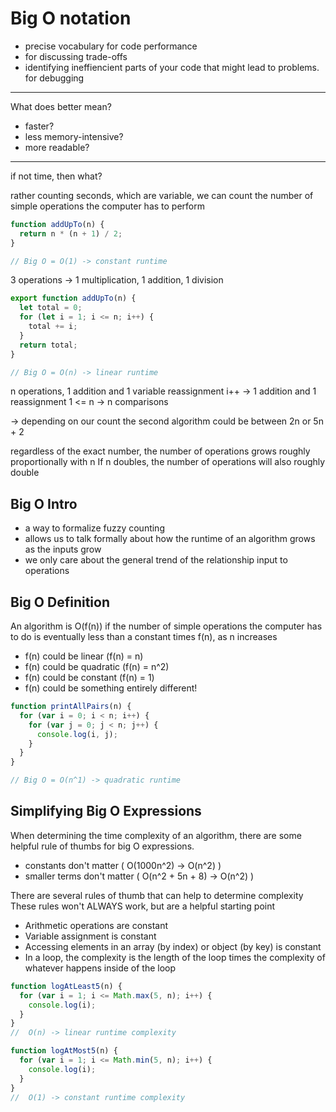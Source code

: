 # Big O notation

* precise vocabulary for code performance 
* for discussing trade-offs
* identifying ineffiencient parts of your code that might lead to problems. for debugging

--------------------------------

What does better mean?

* faster?
* less memory-intensive?
* more readable?

----------------------------------

if not time, then what?

rather counting seconds, which are variable, we can count the number of simple operations the 
computer has to perform

```javascript
function addUpTo(n) {
  return n * (n + 1) / 2;
}

// Big O = O(1) -> constant runtime
```

3 operations -> 1 multiplication, 1 addition, 1 division

```javascript
export function addUpTo(n) {
  let total = 0;
  for (let i = 1; i <= n; i++) {
    total += i;
  }
  return total;
}

// Big O = O(n) -> linear runtime
```

n operations, 1 addition and 1 variable reassignment
i++ -> 1 addition and 1 reassignment
1 <= n -> n comparisons

-> depending on our count the second algorithm could be between 2n or 5n + 2

regardless of the exact number, the number of operations grows roughly proportionally with n
If n doubles, the number of operations will also roughly double

## Big O Intro
* a way to formalize fuzzy counting
* allows us to talk formally about how the runtime of an algorithm grows as the inputs grow
* we only care about the general trend of the relationship input to operations

## Big O Definition
An algorithm is O(f(n)) if the number of simple operations the computer has to do is eventually less than a constant times f(n), as n increases

* f(n) could be linear (f(n) = n)
* f(n) could be quadratic (f(n) = n^2)
* f(n) could be constant (f(n) = 1)
* f(n) could be something entirely different!

```javascript
function printAllPairs(n) {
  for (var i = 0; i < n; i++) {
    for (var j = 0; j < n; j++) {
      console.log(i, j);
    }
  }
}

// Big O = O(n^1) -> quadratic runtime
```

## Simplifying Big O Expressions
When determining the time complexity of an algorithm, there are some helpful rule of thumbs for big O expressions.

* constants don't matter ( O(1000n^2) -> O(n^2) )
* smaller terms don't matter ( O(n^2 + 5n + 8) -> O(n^2) )

There are several rules of thumb that can help to determine complexity
These rules won't ALWAYS work, but are a helpful starting point

* Arithmetic operations are constant
* Variable assignment is constant
* Accessing elements in an array (by index) or object (by key) is constant
* In a loop, the complexity is the length of the loop times the complexity of whatever happens inside of the loop

```javascript
function logAtLeast5(n) {
  for (var i = 1; i <= Math.max(5, n); i++) {
    console.log(i);
  }
}
//  O(n) -> linear runtime complexity
```

```javascript
function logAtMost5(n) {
  for (var i = 1; i <= Math.min(5, n); i++) {
    console.log(i);
  }
}
//  O(1) -> constant runtime complexity
```
